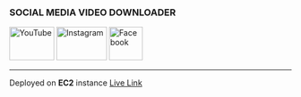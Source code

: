 ### SOCIAL MEDIA VIDEO DOWNLOADER ###
<img src="https://github.com/user-attachments/assets/bc059359-42df-4ed7-a46d-ab62e34384eb" alt="YouTube" width="80" height="60"/>

<img src="https://github.com/user-attachments/assets/83ac69ce-5213-419c-b56a-e75c725bd5e2" alt="Instagram" width="90" height="60"/>

<img src="https://github.com/user-attachments/assets/fadfaf61-fe60-480b-a347-cf98adc629ff" alt="Facebook" width="60" height="60"/>

---
Deployed on **EC2** instance
[Live Link](http://43.204.82.67:8080/VideoDownloader/)



